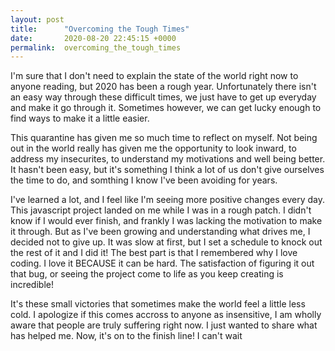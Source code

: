 ```yaml
---
layout: post
title:      "Overcoming the Tough Times"
date:       2020-08-20 22:45:15 +0000
permalink:  overcoming_the_tough_times
---
```



I'm sure that I don't need to explain the state of the world right now to anyone reading, but 2020 has been a rough year. Unfortunately there isn't an easy way through these difficult times, we just have to get up everyday and make it go through it. Sometimes  however, we can get lucky enough to find ways to make it a little easier. 

This quarantine has given me so much time to reflect on myself. Not being out in the world really has given me the opportunity to look inward, to address my insecurites, to understand my motivations and well being better. It hasn't been easy, but it's something I think a lot of us don't give ourselves the time to do, and somthing I know I've been avoiding for years.

I've learned a lot, and I feel like I'm seeing more positive changes every day. This javascript project landed on me while I was in a rough patch. I didn't know if I would ever finish, and frankly I was lacking the motivation to make it through. But as I've been growing and understanding what drives me, I decided not to give up. It was slow at first, but I set a schedule to knock out the rest of it and I did it! The best part is that I remembered why I love coding. I love it BECAUSE it can be hard. The satisfaction of figuring it out that bug, or seeing the project come to life as you keep creating is incredible!

It's these small victories that sometimes make the world feel a little less cold. I apologize if this comes accross to anyone as insensitive, I am wholly aware that people are truly suffering right now. I just wanted to share what has helped me. Now, it's on to the finish line! I can't wait
